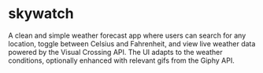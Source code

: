 # skywatch
A clean and simple weather forecast app where users can search for any location, toggle between Celsius and Fahrenheit, and view live weather data powered by the Visual Crossing API. The UI adapts to the weather conditions, optionally enhanced with relevant gifs from the Giphy API.
